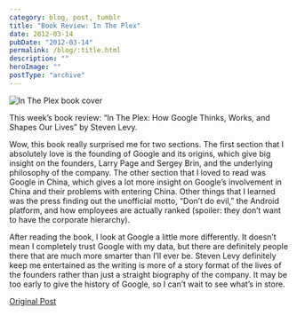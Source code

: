 ```yaml
---
category: blog, post, tumblr
title: "Book Review: In The Plex"
date: 2012-03-14
pubDate: "2012-03-14"
permalink: /blog/:title.html
description: ""
heroImage: ""
postType: "archive"
---
```


![In The Plex book cover](http://68.media.tumblr.com/tumblr_m01fu2QoBe1qz81kho1_500.jpg)

This week’s book review: “In The Plex: How Google Thinks, Works, and Shapes Our Lives” by Steven Levy.

Wow, this book really surprised me for two sections. The first section that I absolutely love is the founding of Google and its origins, which give big insight on the founders, Larry Page and Sergey Brin, and the underlying philosophy of the company. The other section that I loved to read was Google in China, which gives a lot more insight on Google’s involvement in China and their problems with entering China. Other things that I learned was the press finding out the unofficial motto, “Don’t do evil,” the Android platform, and how employees are actually ranked (spoiler: they don’t want to have the corporate hierarchy).

After reading the book, I look at Google a little more differently. It doesn’t mean I completely trust Google with my data, but there are definitely people there that are much more smarter than I’ll ever be. Steven Levy definitely keep me entertained as the writing is more of a story format of the lives of the founders rather than just a straight biography of the company. It may be too early to give the history of Google, so I can’t wait to see what’s in store.

[Original Post](http://jermspeaks.com/post/19294663677/this-weeks-book-review-in-the-plex-how-google)
